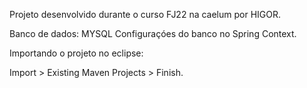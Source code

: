 Projeto desenvolvido durante o curso FJ22 na caelum por HIGOR.

Banco de dados: MYSQL
Configuraçóes do banco no Spring Context.

Importando o projeto no eclipse:

Import > Existing Maven Projects > Finish.
